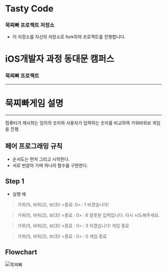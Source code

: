 # Tasty Code

### 묵찌빠 프로젝트 저장소

- 이 저장소를 자신의 저장소로 fork하여 프로젝트를 진행합니다.




# iOS개발자 과정 동대문 캠퍼스


### 묵찌빠 프로젝트 
---

# 묵찌빠게임 설명 
---
컴퓨터가 제시하는 임의의 숫자와 사용자가 입력하는 숫자를 비교하여 가위바위보 게임을 진행.

## 페어 프로그래밍 규칙
- 순서도는 먼저 그리고 시작한다.
- 서로 번갈아 가며 하나의 함수를 구현한다.

## Step 1
- 실행 예
> 가위(1), 바위(2), 보(3)! <종료: 0> : 1 비겼습니다!

> 가위(1), 바위(2), 보(3)! <종료 : 0> : 6 잘못된 입력입니다. 다시 시도해주세요.

> 가위(1), 바위(2), 보(3)! <종료 : 0> : 3 이겼습니다!
게임 종료

> 가위(1), 바위(2), 보(3)! <종료 : 0> : 0
게임 종료


## Flowchart
![묵찌빠](https://github.com/happykwon/sessac_week_1/assets/149054154/e4d79bae-9dd8-49c9-a5a7-8b5a367a91e8)


